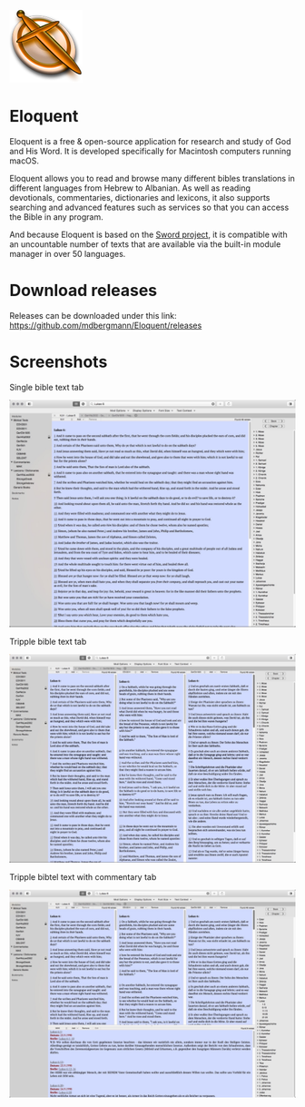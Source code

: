![icon](docs/Eloquent_orig.png)

# Eloquent

Eloquent is a free & open-source application for research and study of God and His Word. It is developed specifically for Macintosh computers running macOS.

Eloquent allows you to read and browse many different bibles translations in different languages from Hebrew to Albanian. As well as reading devotionals, commentaries, dictionaries and lexicons, it also supports searching and advanced features such as services so that you can access the Bible in any program.

And because Eloquent is based on the [Sword project](https://crosswire.org/sword/index.jsp), it is compatible with an uncountable number of texts that are available via the built-in module manager in over 50 languages.


# Download releases
Releases can be downloaded under this link:
https://github.com/mdbergmann/Eloquent/releases


# Screenshots

Single bible text tab

![1](docs/Eloquent_1.jpg)

Tripple bible text tab

![2](docs/Eloquent_2.jpg)

Tripple bibtel text with commentary tab

![3](docs/Eloquent_3.jpg)
